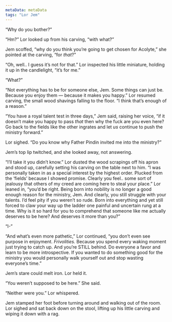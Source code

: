 ```yaml
---
metaData: metaData
tags: "Lor Jem"
---
```


“Why do you bother?”

“Hm?” Lor looked up from his carving, “with what?”

Jem scoffed, “why do you think you’re going to get chosen for Acolyte,” she pointed at the carving, “for _that_?”

“Oh, well.. I guess it’s not for that.” Lor inspected his little miniature, holding it up in the candlelight, “it’s for me.”

“What?”

“Not everything has to be for someone else, Jem. Some things can just be. Because you enjoy them — because it makes you happy.” Lor resumed carving, the small wood shavings falling to the floor. “I think that’s enough of a reason.”

“You have a royal talent test in three days,” Jem said, raising her voice, “if it doesn’t make you happy to pass _that_ then why the fuck are you even here? Go back to the fields like the other ingrates and let _us_ continue to push the ministry forward.”

Lor sighed. “Do you know why Father Pindin invited me into the ministry?”

Jem’s top lip twitched, and she looked away, not answering. 

“I’ll take it you didn’t know.” Lor dusted the wood scrapings off his apron and stood up, carefully setting his carving on the table next to him. “I was personally taken in as a special interest by the highest order. Plucked from the ‘fields’ because I showed promise. Clearly you feel.. some sort of jealousy that others of my creed are coming here to steal your place.” Lor leaned in, “you’d be right. Being born into nobility is no longer a good enough reason for the ministry, Jem. And clearly, you still struggle with your talents. I’d feel pity if you weren’t so rude. Born into everything and yet still forced to claw your way up the ladder one painful and uncertain rung at a time. Why is it so hard for you to comprehend that someone like me actually deserves to be here? And deserves it more than you?” 

“I-” 

“And what’s even more pathetic,” Lor continued, “you don’t even see purpose in enjoyment. _Frivolities._ Because you spend every waking moment just trying to catch up. And you’re STILL behind. Do everyone a favor and learn to be more introspective. If you wanted to do something good for the ministry you would personally walk yourself out and stop wasting everyone’s time.”

Jem’s stare could melt iron. Lor held it. 

“You weren’t supposed to be here.” She said. 

“Neither were you.” Lor whispered. 

Jem stamped her foot before turning around and walking out of the room. Lor sighed and sat back down on the stool, lifting up his little carving and wiping it down with a rag. 